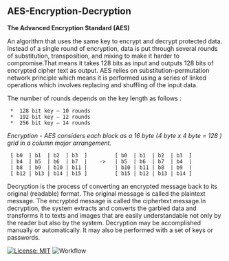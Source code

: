 ## AES-Encryption-Decryption
<b>The Advanced Encryption Standard (AES)</b>

An algorithm that uses the same key to encrypt and decrypt protected data. Instead of a single round of encryption, data is put through 
several rounds of substitution, transposition, and mixing to make it harder to compromise.That means it takes 128 bits as input and outputs 
128 bits of encrypted cipher text as output. AES relies on substitution-permutation network principle which means it is performed using a 
series of linked operations which involves replacing and shuffling of the input data.   

The number of rounds depends on the key length as follows :

     *  128 bit key – 10 rounds
     *  192 bit key – 12 rounds
     *  256 bit key – 14 rounds

<i>Encryption - AES considers each block as a 16 byte (4 byte x 4 byte = 128 ) grid in a column major arrangement.</i>   

     [ b0  | b1  | b2  | b3  ]         [ b0  | b1  | b2  | b3  ]
     | b4  | b5  | b6  | b7  |    ->   | b5  | b6  | b7  | b4  |
     | b8  | b9  | b10 | b11 |         | b10 | b11 | b8  | b9  |
     [ b12 | b13 | b14 | b15 ]         [ b15 | b12 | b13 | b14 ]

 Decryption is the process of converting an encrypted message back to its original (readable) format. The original message is 
 called the plaintext message. The encrypted message is called the ciphertext message.In decryption, the system extracts and 
 converts the garbled data and transforms it to texts and images that are easily understandable not only by the reader but also
 by the system. Decryption may be accomplished manually or automatically. It may also be performed with a set of keys or passwords. 




[![License: MIT](https://img.shields.io/badge/License-MIT-yellow.svg)](https://opensource.org/licenses/MIT)
![Workflow](https://img.shields.io/github/actions/workflow/status/Group-52/DineMate-2.0/deploy.yaml?branch=main&style=flat)

